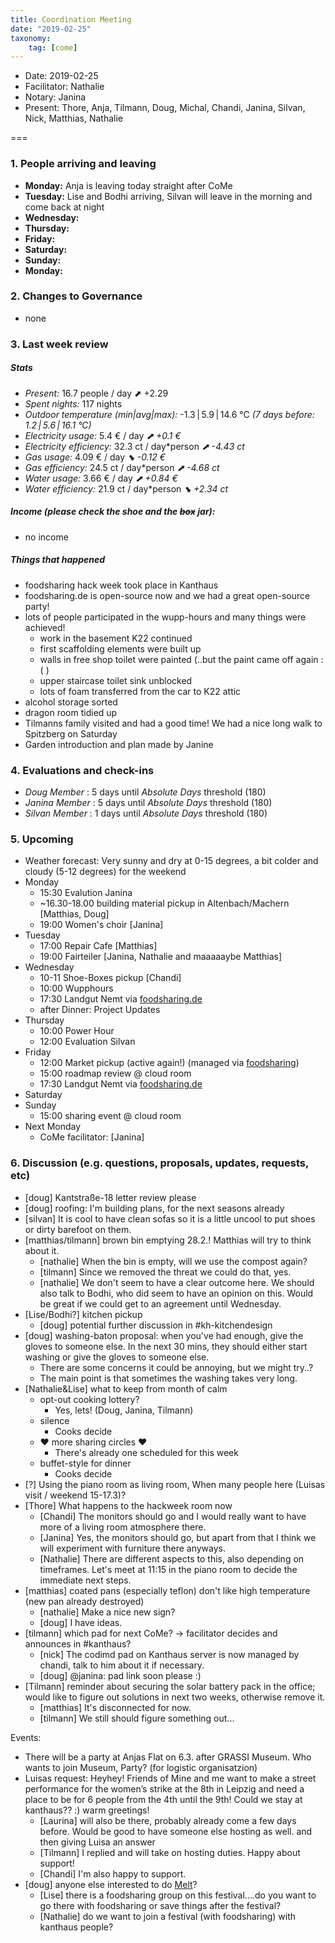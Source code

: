 ```yaml
---
title: Coordination Meeting
date: "2019-02-25"
taxonomy:
    tag: [come]
---
```


- Date: 2019-02-25
- Facilitator: Nathalie
- Notary: Janina
- Present: Thore, Anja, Tilmann, Doug, Michal, Chandi, Janina, Silvan, Nick, Matthias, Nathalie

===
<!-- 0. Minute of silence -->

### 1. People arriving and leaving
- **Monday:** Anja is leaving today straight after CoMe
- **Tuesday:** Lise and Bodhi arriving, Silvan will leave in the morning and come back at night
- **Wednesday:**
- **Thursday:**
- **Friday:**
- **Saturday:**
- **Sunday:**
- **Monday:**

### 2. Changes to Governance
- none

### 3. Last week review
##### Stats
<!-- Read counters in heating room and append to water.csv and gas.csv in https://gitlab.com/kanthaus/kanthaus-public/tree/master/resourcesUsed, otherwise the script will complain -->
<!-- press the play button on https://gitlab.com/kanthaus/kanthaus-private/pipeline_schedules and it will print to #kanthaus-residence -->

   - *Present:* 16.7 people / day ⬈ +2.29
   - *Spent nights:* 117 nights
   - *Outdoor temperature (min|avg|max):* -1.3 | 5.9 | 14.6 °C _(7 days before: 1.2 | 5.6 | 16.1 °C)_
   - *Electricity usage:* 5.4 € / day _⬈ +0.1 €_
   - *Electricity efficiency:* 32.3 ct / day*person _⬈ -4.43 ct_
   - *Gas usage:* 4.09 € / day _⬊ -0.12 €_
   - *Gas efficiency:* 24.5 ct / day*person _⬈ -4.68 ct_
   - *Water usage:* 3.66 € / day _⬈ +0.84 €_
   - *Water efficiency:* 21.9 ct / day*person _⬊ +2.34 ct_

##### Income (please check the shoe and the ~~box~~ jar):
- no income

##### Things that happened

- foodsharing hack week took place in Kanthaus
- foodsharing.de is open-source now and we had a great open-source party!
- lots of people participated in the wupp-hours and many things were achieved!
    - work in the basement K22 continued
    - first scaffolding elements were built up
    - walls in free shop toilet were painted (..but the paint came off again :( )
    - upper staircase toilet sink unblocked
    - lots of foam transferred from the car to K22 attic
- alcohol storage sorted
- dragon room tidied up
- Tilmanns family visited and had a good time! We had a nice long walk to Spitzberg on Saturday
- Garden introduction and plan made by Janine

### 4. Evaluations and check-ins

- *Doug* _Member_ : 5 days until _Absolute Days_ threshold (180)
- *Janina* _Member_ : 5 days until _Absolute Days_ threshold (180)
- *Silvan* _Member_ : 1 days until _Absolute Days_ threshold (180)


### 5. Upcoming <!-- https://cloud.kanthaus.online/apps/calendar/ -->
- Weather forecast: Very sunny and dry at 0-15 degrees, a bit colder and cloudy (5-12 degrees) for the weekend
- Monday
    - 15:30 Evalution Janina
    - ~16.30-18.00 building material pickup in Altenbach/Machern [Matthias, Doug]
    - 19:00 Women's choir [Janina]
- Tuesday
    - 17:00 Repair Cafe [Matthias]
    - 19:00 Fairteiler [Janina, Nathalie and maaaaaybe Matthias]
- Wednesday
    - 10-11 Shoe-Boxes pickup [Chandi]
    - 10:00 Wupphours
    - 17:30 Landgut Nemt via [foodsharing.de](https://beta.foodsharing.de/?page=fsbetrieb&id=18626)
    - after Dinner: Project Updates
- Thursday
    - 10:00 Power Hour
    - 12:00 Evaluation Silvan
- Friday
    - 12:00 Market pickup (active again!) (managed via [foodsharing](https://beta.foodsharing.de/?page=fsbetrieb&id=20993))
    - 15:00 roadmap review @ cloud room
    - 17:30 Landgut Nemt via [foodsharing.de](https://beta.foodsharing.de/?page=fsbetrieb&id=18626)
- Saturday
- Sunday
    - 15:00 sharing event @ cloud room
- Next Monday
  - CoMe facilitator: [Janina]

### 6. Discussion (e.g. questions, proposals, updates, requests, etc) <!-- can also include discussions about cooking and heating -->

- [doug] Kantstraße-18 letter review please
- [doug] roofing: I'm building plans, for the next seasons already
- [silvan] It is cool to have clean sofas so it is a little uncool to put shoes or dirty barefoot on them.
- [matthias/tilmann] brown bin emptying 28.2.! Matthias will try to think about it.
    - [nathalie] When the bin is empty, will we use the compost again?
    - [tilmann] Since we removed the threat we could do that, yes.
    - [nathalie] We don't seem to have a clear outcome here. We should also talk to Bodhi, who did seem to have an opinion on this. Would be great if we could get to an agreement until Wednesday.
- [Lise/Bodhi?] kitchen pickup
    - [doug] potential further discussion in #kh-kitchendesign
- [doug] washing-baton proposal: when you've had enough, give the gloves to someone else. In the next 30 mins, they should either start washing or give the gloves to someone else.
    - There are some concerns it could be annoying, but we might try..?
    - The main point is that sometimes the washing takes very long.
- [Nathalie&Lise] what to keep from month of calm
    - opt-out cooking lottery?
      - Yes, lets! (Doug, Janina, Tilmann)
    - silence
        - Cooks decide
    - ❤ more sharing circles ❤
        - There's already one scheduled for this week
    - buffet-style for dinner
        - Cooks decide
- [?] Using the piano room as living room, When many people here (Luisas visit / weekend 15-17.3)?
- [Thore] What happens to the hackweek room now
    - [Chandi] The monitors should go and I would really want to have more of a living room atmosphere there.
    - [Janina] Yes, the monitors should go, but apart from that I think we will experiment with furniture there anyways.
    - [Nathalie] There are different aspects to this, also depending on timeframes. Let's meet at 11:15 in the piano room to decide the immediate next steps.
- [matthias] coated pans (especially teflon) don't like high temperature (new pan already destroyed)
    - [nathalie] Make a nice new sign?
    - [doug] I have ideas.
- [tilmann] which pad for next CoMe? -> facilitator decides and announces in #kanthaus?
    - [nick] The codimd pad on Kanthaus server is now managed by chandi, talk to him about it if necessary.
    - [doug] @janina: pad link soon please :)
- [Tilmann] reminder about securing the solar battery pack in the office; would like to figure out solutions in next two weeks, otherwise remove it.
    - [matthias] It's disconnected for now.
    - [tilmann] We still should figure something out...

Events:
- There will be a party at Anjas Flat on 6.3. after GRASSI Museum. Who wants to join Museum, Party? (for logistic organisatzion)
- Luisas request: Heyhey! Friends of Mine and me want to make a street performance for the women’s strike at the 8th in Leipzig and need a place to be for 6 people from the 4th until the 9th! Could we stay at kanthaus?? :) warm greetings!
  - [Laurina] will also be there, probably already come a few days before. Would be good to have someone else hosting as well. and then giving Luisa an answer
  - [Tilmann] I replied and will take on hosting duties. Happy about support!
  - [Chandi] I'm also happy to support.
- [doug] anyone else interested to do [Melt](https://meltfestival.de/en/)?
    - [Lise] there is a foodsharing group on this festival....do you want to go there with foodsharing or save things after the festival?
    - [Nathalie] do we want to join a festival (with foodsharing) with kanthaus people?
